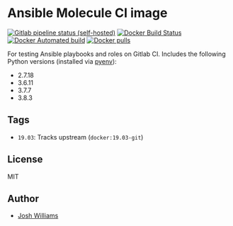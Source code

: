 # Ansible Molecule CI image

[![Gitlab pipeline status (self-hosted)](https://img.shields.io/gitlab/pipeline/jdubz/ci-docker-ansible/main?gitlab_url=https%3A%2F%2Fgit.dubzland.net)](https://git.dubzland.net/jdubz/ci-docker-ansible/)
[![Docker Build Status](https://img.shields.io/docker/cloud/build/jdubz/ci-docker-ansible.svg?maxAge=2592000)](https://hub.docker.com/r/jdubz/ci-docker-ansible/)
[![Docker Automated build](https://img.shields.io/docker/cloud/automated/jdubz/ci-docker-ansible.svg?maxAge=2592000)](https://hub.docker.com/r/jdubz/ci-docker-ansible/)
[![Docker pulls](https://img.shields.io/docker/pulls/jdubz/ci-docker-ansible.svg?maxAge=2592000)](https://hub.docker.com/r/jdubz/ci-docker-ansible/)

For testing Ansible playbooks and roles on Gitlab CI.  Includes the following
Python versions (installed via [pyenv](https://github.com/pyenv/pyenv)):

- 2.7.18
- 3.6.11
- 3.7.7
- 3.8.3

## Tags

- `19.03`: Tracks upstream (`docker:19.03-git`)

## License

MIT

## Author

* [Josh Williams](https://codingprime.com)
